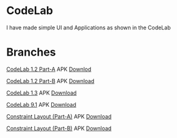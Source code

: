 # CodeLab

I have made simple UI and Applications as shown in the CodeLab

# Branches
[CodeLab 1.2 Part-A](https://github.com/pulkitagrawal20/CodeLab/tree/CodeLab-task_1.2-part-A) APK [Downlod](https://github.com/pulkitagrawal20/CodeLab/releases/download/v1.0/app-debug.apk)

[CodeLab 1.2 Part-B](https://github.com/pulkitagrawal20/CodeLab/tree/codeLab_task_1.2_part-B) APK [Download](https://github.com/pulkitagrawal20/CodeLab/releases/download/v2.0/app-debug.apk)

[CodeLab 1.3](https://github.com/pulkitagrawal20/CodeLab/tree/Codelab_Task_1.3) APK [Download](https://github.com/pulkitagrawal20/CodeLab/releases/download/v3.0/app-debug.apk)

[CodeLab 9.1](https://github.com/pulkitagrawal20/CodeLab/tree/CodeLab_Task_9.1) APK [Download](https://github.com/pulkitagrawal20/CodeLab/releases/download/v4.0/app-debug.apk)

[Constraint Layout (Part-A)](https://github.com/pulkitagrawal20/CodeLab/tree/Constraint-Layout-(Part-A)) APK [Download](https://github.com/pulkitagrawal20/CodeLab/releases/download/v5.0/app-debug.apk)

[Constraint Layout (Part-B)](https://github.com/pulkitagrawal20/CodeLab/tree/Constraint-Layout-(Part-B)) APK [Download](https://github.com/pulkitagrawal20/CodeLab/releases/download/v6.0/app-debug.apk)
